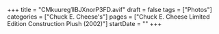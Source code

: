 +++
title = "CMkuureg1lBJXnorP3FD.avif"
draft = false
tags = ["Photos"]
categories = ["Chuck E. Cheese's"]
pages = ["Chuck E. Cheese Limited Edition Construction Plush (2002)"]
startDate = ""
+++
